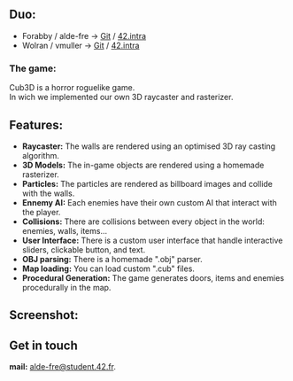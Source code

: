 ## Duo:
* Forabby / alde-fre ->	[Git](https://github.com/ForAbby-X) / [42.intra](https://profile.intra.42.fr/users/alde-fre)
* Wolran / vmuller ->	[Git](https://github.com/Wolran) / [42.intra](https://profile.intra.42.fr/users/vmuller)

### The game:
Cub3D is a horror roguelike game.  
In wich we implemented our own 3D raycaster and rasterizer.

## Features:

- **Raycaster:** The walls are rendered using an optimised 3D ray casting algorithm.
- **3D Models:** The in-game objects are rendered using a homemade rasterizer.
- **Particles:** The particles are rendered as billboard images and collide with the walls.
- **Ennemy AI:** Each enemies have their own custom AI that interact with the player.
- **Collisions:** There are collisions between every object in the world: enemies, walls, items...
- **User Interface:** There is a custom user interface that handle interactive sliders, clickable button, and text.
- **OBJ parsing:** There is a homemade ".obj" parser.
- **Map loading:** You can load custom ".cub" files.
- **Procedural Generation:** The game generates doors, items and enemies procedurally in the map.

## Screenshot:


## Get in touch

**mail:** alde-fre@student.42.fr.
